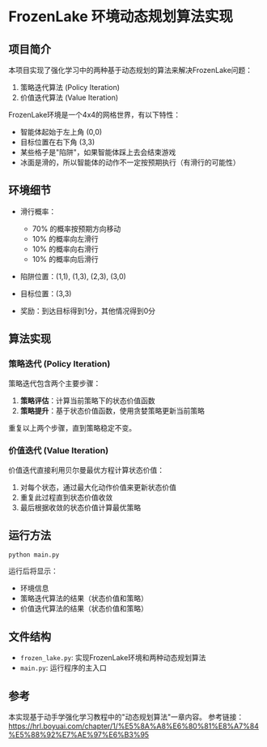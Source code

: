 # FrozenLake 环境动态规划算法实现

## 项目简介

本项目实现了强化学习中的两种基于动态规划的算法来解决FrozenLake问题：
1. 策略迭代算法 (Policy Iteration)
2. 价值迭代算法 (Value Iteration)

FrozenLake环境是一个4x4的网格世界，有以下特性：
- 智能体起始于左上角 (0,0)
- 目标位置在右下角 (3,3)
- 某些格子是"陷阱"，如果智能体踩上去会结束游戏
- 冰面是滑的，所以智能体的动作不一定按预期执行（有滑行的可能性）

## 环境细节

- 滑行概率：
  - 70% 的概率按预期方向移动
  - 10% 的概率向左滑行
  - 10% 的概率向右滑行
  - 10% 的概率向后滑行

- 陷阱位置：(1,1), (1,3), (2,3), (3,0)
- 目标位置：(3,3)
- 奖励：到达目标得到1分，其他情况得到0分

## 算法实现

### 策略迭代 (Policy Iteration)

策略迭代包含两个主要步骤：
1. **策略评估**：计算当前策略下的状态价值函数
2. **策略提升**：基于状态价值函数，使用贪婪策略更新当前策略

重复以上两个步骤，直到策略稳定不变。

### 价值迭代 (Value Iteration)

价值迭代直接利用贝尔曼最优方程计算状态价值：
1. 对每个状态，通过最大化动作价值来更新状态价值
2. 重复此过程直到状态价值收敛
3. 最后根据收敛的状态价值计算最优策略

## 运行方法

```bash
python main.py
```

运行后将显示：
- 环境信息
- 策略迭代算法的结果（状态价值和策略）
- 价值迭代算法的结果（状态价值和策略）

## 文件结构

- `frozen_lake.py`: 实现FrozenLake环境和两种动态规划算法
- `main.py`: 运行程序的主入口

## 参考

本实现基于动手学强化学习教程中的"动态规划算法"一章内容。
参考链接：https://hrl.boyuai.com/chapter/1/%E5%8A%A8%E6%80%81%E8%A7%84%E5%88%92%E7%AE%97%E6%B3%95 